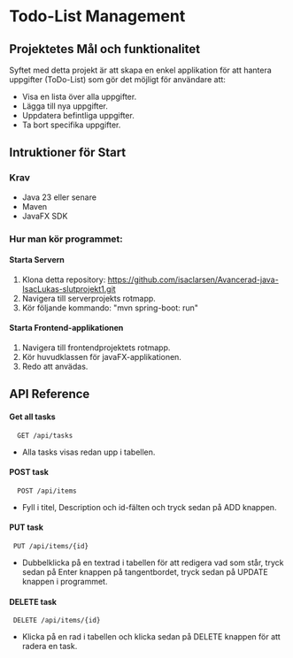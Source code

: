 
# Todo-List Management

## Projektetes Mål och funktionalitet
Syftet med detta projekt är att skapa en enkel applikation för att hantera uppgifter (ToDo-List) som gör det möjligt för användare att:

-  Visa en lista över alla uppgifter. 
- Lägga till nya uppgifter.
- Uppdatera befintliga uppgifter.
- Ta bort specifika uppgifter. 

## Intruktioner för Start

### Krav

- Java 23 eller senare
- Maven
- JavaFX SDK

### Hur man kör programmet:

#### Starta Servern

1. Klona detta repository: https://github.com/isaclarsen/Avancerad-java-IsacLukas-slutprojekt1.git
2. Navigera till serverprojekts rotmapp.
3. Kör följande kommando: "mvn spring-boot: run"

#### Starta Frontend-applikationen
1. Navigera till frontendprojektets rotmapp.
2. Kör huvudklassen för javaFX-applikationen.
3. Redo att anvädas.









## API Reference

#### Get all tasks

```http
  GET /api/tasks
```

- Alla tasks visas redan upp i tabellen.

#### POST task

```http
  POST /api/items
```
- Fyll i titel, Description och id-fälten och tryck sedan på ADD knappen. 

#### PUT task


```http
 PUT /api/items/{id}
```
- Dubbelklicka på en textrad i tabellen för att redigera vad som står, tryck sedan på Enter knappen på tangentbordet, tryck sedan på UPDATE knappen i programmet. 


#### DELETE task


```http 
 DELETE /api/items/{id}
```


- Klicka på en rad i tabellen och klicka sedan på DELETE knappen för att radera en task.



